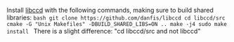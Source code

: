 Install [libccd](https://github.com/danfis/libccd) with the following commands, making sure to build shared libraries:
     ```bash
    git clone https://github.com/danfis/libccd
    cd libccd/src
    cmake -G "Unix Makefiles" -DBUILD_SHARED_LIBS=ON ..
    make -j4
    sudo make install
     ```
There is a slight difference: "cd libccd/src and not libccd"

